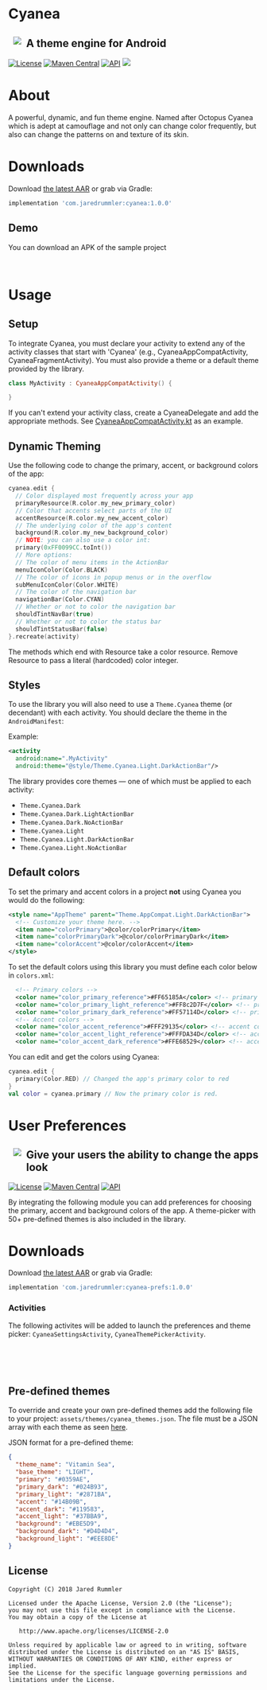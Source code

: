 # Cyanea

<img src="https://i.imgur.com/eC6d5WO.gif" align="left" hspace="10" vspace="10"></a>

## A theme engine for Android

<a target="_blank" href="LICENSE"><img src="http://img.shields.io/:license-apache-blue.svg" alt="License" /></a>
<a target="_blank" href="https://maven-badges.herokuapp.com/maven-central/com.jaredrummler/cyanea"><img src="https://maven-badges.herokuapp.com/maven-central/com.jaredrummler/cyanea/badge.svg" alt="Maven Central" /></a>
<a target="_blank" href="https://developer.android.com/reference/android/os/Build.VERSION_CODES.html#ICE_CREAM_SANDWICH"><img src="https://img.shields.io/badge/API-14%2B-blue.svg?style=flat" alt="API" /></a>
<a target="_blank" href="https://twitter.com/jaredrummler"><img src="https://img.shields.io/twitter/follow/jaredrummler.svg?style=social" /></a>

# About

A powerful, dynamic, and fun theme engine. Named after Octopus Cyanea which is adept at camouflage and not only can change color frequently, but also can change the patterns on and texture of its skin.

# Downloads

Download [the latest AAR](https://repo1.maven.org/maven2/com/jaredrummler/cyanea/1.0.0/cyanea-1.0.0.aar) or grab via Gradle:

```groovy
implementation 'com.jaredrummler:cyanea:1.0.0'
```

## Demo

You can download an APK of the sample project

<br>

# Usage

## Setup

To integrate Cyanea, you must declare your activity to extend any of the activity classes that start with 'Cyanea' (e.g., CyaneaAppCompatActivity, CyaneaFragmentActivity). You must also provide a theme or a default theme provided by the library.

```kotlin
class MyActivity : CyaneaAppCompatActivity() {

}
```

If you can't extend your activity class, create a CyaneaDelegate and add the appropriate methods. See [CyaneaAppCompatActivity.kt](https://github.com/jaredrummler/Cyanea/blob/master/library-core/src/main/java/com/jaredrummler/cyanea/app/CyaneaAppCompatActivity.kt) as an example.

## Dynamic Theming

Use the following code to change the primary, accent, or background colors of the app:

```kotlin
cyanea.edit {
  // Color displayed most frequently across your app
  primaryResource(R.color.my_new_primary_color)
  // Color that accents select parts of the UI
  accentResource(R.color.my_new_accent_color)
  // The underlying color of the app's content
  background(R.color.my_new_background_color)
  // NOTE: you can also use a color int:
  primary(0xFF0099CC.toInt())
  // More options: 
  // The color of menu items in the ActionBar
  menuIconColor(Color.BLACK)
  // The color of icons in popup menus or in the overflow
  subMenuIconColor(Color.WHITE)
  // The color of the navigation bar
  navigationBar(Color.CYAN)
  // Whether or not to color the navigation bar
  shouldTintNavBar(true)
  // Whether or not to color the status bar
  shouldTintStatusBar(false)
}.recreate(activity)
```

The methods which end with Resource take a color resource. Remove Resource to pass a literal (hardcoded) color integer.

## Styles

To use the library you will also need to use a `Theme.Cyanea` theme (or decendant) with each activity. You should declare the theme in the `AndroidManifest`:

Example:

```xml
<activity
  android:name=".MyActivity"
  android:theme="@style/Theme.Cyanea.Light.DarkActionBar"/>
```

The library provides core themes — one of which must be applied to each activity:

- `Theme.Cyanea.Dark`
- `Theme.Cyanea.Dark.LightActionBar`
- `Theme.Cyanea.Dark.NoActionBar`
- `Theme.Cyanea.Light`
- `Theme.Cyanea.Light.DarkActionBar`
- `Theme.Cyanea.Light.NoActionBar`

## Default colors

To set the primary and accent colors in a project **not** using Cyanea you would do the following:

```xml
<style name="AppTheme" parent="Theme.AppCompat.Light.DarkActionBar">
  <!-- Customize your theme here. -->
  <item name="colorPrimary">@color/colorPrimary</item>
  <item name="colorPrimaryDark">@color/colorPrimaryDark</item>
  <item name="colorAccent">@color/colorAccent</item>
</style>
```

To set the default colors using this library you must define each color below in `colors.xml`:

```xml
  <!-- Primary colors -->
  <color name="color_primary_reference">#FF65185A</color> <!-- primary color -->
  <color name="color_primary_light_reference">#FF8c2D7F</color> <!-- primary light color -->
  <color name="color_primary_dark_reference">#FF57114D</color> <!-- primary dark color -->
  <!-- Accent colors -->
  <color name="color_accent_reference">#FFF29135</color> <!-- accent color -->
  <color name="color_accent_light_reference">#FFFDA34D</color> <!-- accent light color -->
  <color name="color_accent_dark_reference">#FFE68529</color> <!-- accent dark color -->
```

You can edit and get the colors using Cyanea:

```kotlin
cyanea.edit {
  primary(Color.RED) // Changed the app's primary color to red
}
val color = cyanea.primary // Now the primary color is red.
```

# User Preferences

<img src="https://i.imgur.com/pjDEjWl.gif" align="left" hspace="10" vspace="10"></a>

## Give your users the ability to change the apps look

<a target="_blank" href="LICENSE"><img src="http://img.shields.io/:license-apache-blue.svg" alt="License" /></a>
<a target="_blank" href="https://maven-badges.herokuapp.com/maven-central/com.jaredrummler/cyanea-prefs"><img src="https://maven-badges.herokuapp.com/maven-central/com.jaredrummler/cyanea-prefs/badge.svg" alt="Maven Central" /></a>
<a target="_blank" href="https://developer.android.com/reference/android/os/Build.VERSION_CODES.html#ICE_CREAM_SANDWICH"><img src="https://img.shields.io/badge/API-14%2B-blue.svg?style=flat" alt="API" /></a>

By integrating the following module you can add preferences for choosing the primary, accent and background colors of the app. A theme-picker with 50+ pre-defined themes is also included in the library.

# Downloads

Download [the latest AAR](https://repo1.maven.org/maven2/com/jaredrummler/cyanea-prefs/1.0.0/cyanea-prefs-1.0.0.aar) or grab via Gradle:

```groovy
implementation 'com.jaredrummler:cyanea-prefs:1.0.0'
```

### Activities

The following activites will be added to launch the preferences and theme picker: `CyaneaSettingsActivity`, `CyaneaThemePickerActivity`.

<br><br><br>

## Pre-defined themes

To override and create your own pre-defined themes add the following file to your project: `assets/themes/cyanea_themes.json`. The file must be a JSON array with each theme as seen [here](https://github.com/jaredrummler/Cyanea/blob/master/library-prefs/src/main/assets/themes/cyanea_themes.json). 

JSON format for a pre-defined theme:

```json
{
  "theme_name": "Vitamin Sea",
  "base_theme": "LIGHT",
  "primary": "#0359AE",
  "primary_dark": "#024B93",
  "primary_light": "#2871BA",
  "accent": "#14B09B",
  "accent_dark": "#119583",
  "accent_light": "#37BBA9",
  "background": "#EBE5D9",
  "background_dark": "#D4D4D4",
  "background_light": "#EEE8DE"
}
```

License
-------

    Copyright (C) 2018 Jared Rummler

    Licensed under the Apache License, Version 2.0 (the "License");
    you may not use this file except in compliance with the License.
    You may obtain a copy of the License at

       http://www.apache.org/licenses/LICENSE-2.0

    Unless required by applicable law or agreed to in writing, software
    distributed under the License is distributed on an "AS IS" BASIS,
    WITHOUT WARRANTIES OR CONDITIONS OF ANY KIND, either express or implied.
    See the License for the specific language governing permissions and
    limitations under the License.


